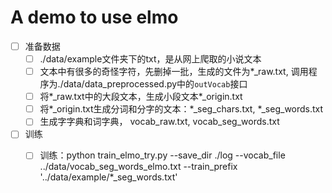 # A demo to use elmo
- [ ] 准备数据
    - [ ] ./data/example文件夹下的txt，是从网上爬取的小说文本
    - [ ] 文本中有很多的奇怪字符，先删掉一批，生成的文件为*_raw.txt, 调用程序为./data/data_preprocessed.py中的`outVocab`接口  
    - [ ] 将*_raw.txt中的大段文本，生成小段文本*_origin.txt
    - [ ] 将*_origin.txt生成分词和分字的文本：*_seg_chars.txt, *_seg_words.txt
    - [ ] 生成字字典和词字典， vocab_raw.txt, vocab_seg_words.txt
- [ ] 训练
    - [ ] 训练：python train_elmo_try.py --save_dir ./log --vocab_file ../data/vocab_seg_words_elmo.txt --train_prefix '../data/example/*_seg_words.txt'
    